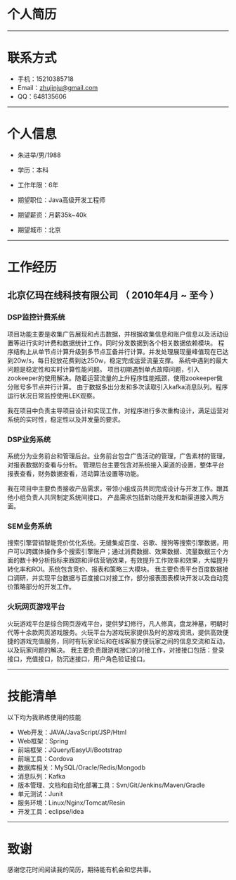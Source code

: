 # 个人简历

---

# 联系方式

- 手机：15210385718
- Email：zhujinju@gmail.com
- QQ：648135606

---

# 个人信息

 - 朱进举/男/1988
 - 学历：本科
 - 工作年限：6年

 - 期望职位：Java高级开发工程师
 - 期望薪资：月薪35k~40k
 - 期望城市：北京

---

# 工作经历

## 北京亿玛在线科技有限公司 （ 2010年4月  ~  至今 ）

### DSP监控计费系统
项目功能主要是收集广告展现和点击数据，并根据收集信息和账户信息以及活动设置等进行实时计费和数据统计工作。同时分发数据到各个相关数据依赖模块。
程序结构上从单节点计算升级到多节点互备并行计算。并发处理展现量峰值现在已达到20w/s，每日投放花费到达250w，稳定完成运营流量支撑。
系统中遇到的最大问题是稳定性和实时计算性能问题。
项目初期遇到单点故障问题，引入zookeeper的使用解决。随着运营流量的上升程序性能瓶颈，使用zookeeper做分账号多节点并行计算。
由于数据多出分发和多次读取引入kafka消息队列。程序运行状况日常监控使用LEK观察。

我在项目中负责主导项目设计和实现工作，对程序进行多次重构设计，满足运营对系统的实时性，稳定性以及并发量的要求。

### DSP业务系统
系统分为业务前台和管理后台。业务前台包含广告活动的管理，广告素材的管理，对报表数据的查看与分析。
管理后台主要包含对系统接入渠道的设置，整体平台报表查看，财务数据查看，活动算法设置等功能。

我在项目中主要负责接收产品需求，带领小组成员共同完成设计与开发工作。跟其他小组负责人共同制定系统间接口。
产品需求包括新功能开发和新渠道接入两方面。

### SEM业务系统
搜索引擎营销智能竞价优化系统。无缝集成百度、谷歌、搜狗等搜索引擎数据，用户可以跨媒体操作多个搜索引擎账户；通过消费数据、效果数据、流量数据三个方面的数十种分析指标来跟踪和评估营销效果，有效提升工作效率和效果，大幅提升转化率和ROI。系统包含竞价、报表和策略三大模块。
我主要负责平台百度数据接口调研，并实现平台数据与百度接口对接工作，部分报表图表模块开发以及自动竞价策略部分的开发工作。

### 火玩网页游戏平台
火玩游戏平台是综合网页游戏平台，提供梦幻修行，凡人修真，盘龙神墓，明朝时代等十余款网页游戏服务。火玩平台为游戏玩家提供及时的游戏资讯，提供高效便捷的游戏充值服务，同时有玩家论坛和在线客服方便玩家之间的信息交流和互动，以及玩家问题的解决。
我主要负责跟游戏接口的对接工作，对接接口包括：登录接口，充值接口，防沉迷接口，用户角色验证接口。

---

# 技能清单

以下均为我熟练使用的技能

- Web开发：JAVA/JavaScript/JSP/Html
- Web框架：Spring
- 前端框架：JQuery/EasyUI/Bootstrap
- 前端工具：Cordova
- 数据库相关：MySQL/Oracle/Redis/Mongodb
- 消息队列：Kafka
- 版本管理、文档和自动化部署工具：Svn/Git/Jenkins/Maven/Gradle
- 单元测试：Junit
- 服务环境：Linux/Nginx/Tomcat/Resin
- 开发工具：eclipse/idea

---

# 致谢
感谢您花时间阅读我的简历，期待能有机会和您共事。

